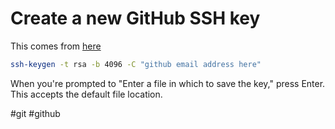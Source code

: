 # Create a new GitHub SSH key

This comes from [here](https://help.github.com/articles/generating-a-new-ssh-key-and-adding-it-to-the-ssh-agent/)

```sh
ssh-keygen -t rsa -b 4096 -C "github email address here"
```

When you're prompted to "Enter a file in which to save the key," press Enter. This accepts the default file location.

#git #github